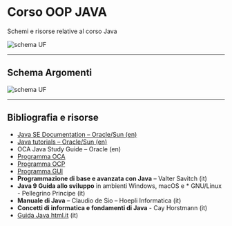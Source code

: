 # Corso OOP JAVA

Schemi e risorse relative al corso Java


![schema UF](https://raw.githubusercontent.com/maboglia/CorsoJava/master/appunti/img/2020_UF_Java.jpg)

---

## Schema Argomenti

![schema UF](https://raw.githubusercontent.com/maboglia/CorsoJava/master/appunti/img/JavaRecap.drawio.png)

---

## Bibliografia e risorse

* [Java SE Documentation – Oracle/Sun (en)](https://docs.oracle.com/en/java/)
* [Java tutorials – Oracle/Sun (en)](https://docs.oracle.com/javase/tutorial/tutorialLearningPaths.html)
* OCA Java Study Guide – Oracle (en)
* [Programma OCA](100_programma_OCA.md)
* [Programma OCP](100_programma_OCP.md)
* [Programma GUI](100_programma_GUI.md)
* **Programmazione di base e avanzata con Java** – Valter Savitch (it)
* **Java 9 Guida allo sviluppo** in ambienti Windows, macOS e * GNU/Linux - Pellegrino Principe (it)
* **Manuale di Java** – Claudio de Sio – Hoepli Informatica (it)
* **Concetti di informatica e fondamenti di Java** - Cay Horstmann (it)
* [Guida Java html.it](https://www.html.it/guide/guida-java/) (it)

